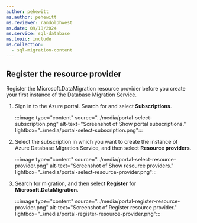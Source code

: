 ```yaml
---
author: pehewitt
ms.author: pehewitt
ms.reviewer: randolphwest
ms.date: 09/18/2024
ms.service: sql-database
ms.topic: include
ms.collection:
  - sql-migration-content
---
```

## Register the resource provider

Register the Microsoft.DataMigration resource provider before you create your first instance of the Database Migration Service.

1. Sign in to the Azure portal. Search for and select **Subscriptions**.

   :::image type="content" source="../media/portal-select-subscription.png" alt-text="Screenshot of Show portal subscriptions." lightbox="../media/portal-select-subscription.png":::

1. Select the subscription in which you want to create the instance of Azure Database Migration Service, and then select **Resource providers**.

    :::image type="content" source="../media/portal-select-resource-provider.png" alt-text="Screenshot of Show resource providers." lightbox="../media/portal-select-resource-provider.png":::

1. Search for migration, and then select **Register** for **Microsoft.DataMigration**.

   :::image type="content" source="../media/portal-register-resource-provider.png" alt-text="Screenshot of Register resource provider." lightbox="../media/portal-register-resource-provider.png":::
